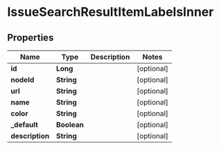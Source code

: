 

# IssueSearchResultItemLabelsInner


## Properties

| Name | Type | Description | Notes |
|------------ | ------------- | ------------- | -------------|
|**id** | **Long** |  |  [optional] |
|**nodeId** | **String** |  |  [optional] |
|**url** | **String** |  |  [optional] |
|**name** | **String** |  |  [optional] |
|**color** | **String** |  |  [optional] |
|**_default** | **Boolean** |  |  [optional] |
|**description** | **String** |  |  [optional] |



